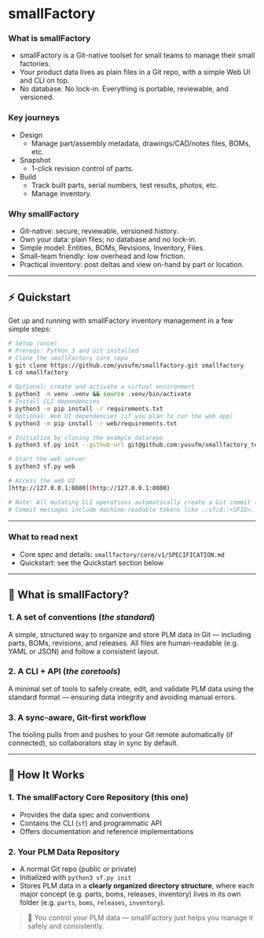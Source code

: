 # smallFactory

### What is smallFactory
- smallFactory is a Git-native toolset for small teams to manage their small factories.
- Your product data lives as plain files in a Git repo, with a simple Web UI and CLI on top.
- No database. No lock-in. Everything is portable, reviewable, and versioned.

### Key journeys

- Design
  - Manage part/assembly metadata, drawings/CAD/notes files, BOMs, etc.
- Snapshot
  - 1-click revision control of parts.
- Build
  - Track built parts, serial numbers, test results, photos, etc.
  - Manage inventory.

### Why smallFactory
- Git-native: secure, reviewable, versioned history.
- Own your data: plain files; no database and no lock-in.
- Simple model: Entities, BOMs, Revisions, Inventory, Files.
- Small-team friendly: low overhead and low friction.
- Practical inventory: post deltas and view on-hand by part or location.


---

## ⚡ Quickstart

Get up and running with smallFactory inventory management in a few simple steps:

```sh
# Setup (once)
# Prereqs: Python 3 and Git installed
# Clone the smallFactory core repo
$ git clone https://github.com/yusufm/smallfactory.git smallfactory
$ cd smallfactory

# Optional: create and activate a virtual environment
$ python3 -m venv .venv && source .venv/bin/activate
# Install CLI dependencies
$ python3 -m pip install -r requirements.txt
# Optional: Web UI dependencies (if you plan to run the web app)
$ python3 -m pip install -r web/requirements.txt

# Initialize by cloning the example datarepo
$ python3 sf.py init --github-url git@github.com:yusufm/smallfactory_test_datarepo.git

# Start the web server
$ python3 sf.py web

# Access the web UI
[http://127.0.0.1:8080](http://127.0.0.1:8080)

# Note: All mutating CLI operations automatically create a Git commit (and push if an origin exists).
# Commit messages include machine-readable tokens like ::sfid::<SFID>.
```

---

### What to read next
- Core spec and details: `smallfactory/core/v1/SPECIFICATION.md`
- Quickstart: see the Quickstart section below

---

## 📐 What is smallFactory?

### 1. A set of conventions (*the standard*)
A simple, structured way to organize and store PLM data in Git — including parts, BOMs, revisions, and releases. All files are human-readable (e.g. YAML or JSON) and follow a consistent layout.

### 2. A CLI + API (*the coretools*)
A minimal set of tools to safely create, edit, and validate PLM data using the standard format — ensuring data integrity and avoiding manual errors.

### 3. A sync-aware, Git-first workflow
The tooling pulls from and pushes to your Git remote automatically (if connected), so collaborators stay in sync by default.

---

## 🧱 How It Works

### 1. The smallFactory Core Repository (this one)
- Provides the data spec and conventions
- Contains the CLI (`sf`) and programmatic API
- Offers documentation and reference implementations

### 2. Your PLM Data Repository
- A normal Git repo (public or private)
- Initialized with `python3 sf.py init`
- Stores PLM data in a **clearly organized directory structure**, where each major concept (e.g. parts, boms, releases, inventory) lives in its own folder (e.g. `parts`, `boms`, `releases`, `inventory`).

> 📌 You control your PLM data — smallFactory just helps you manage it safely and consistently.
